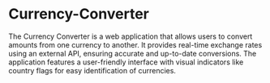 # Currency-Converter
The Currency Converter is a web application that allows users to convert amounts from one currency to another. It provides real-time exchange rates using an external API, ensuring accurate and up-to-date conversions. The application features a user-friendly interface with visual indicators like country flags for easy identification of currencies.
